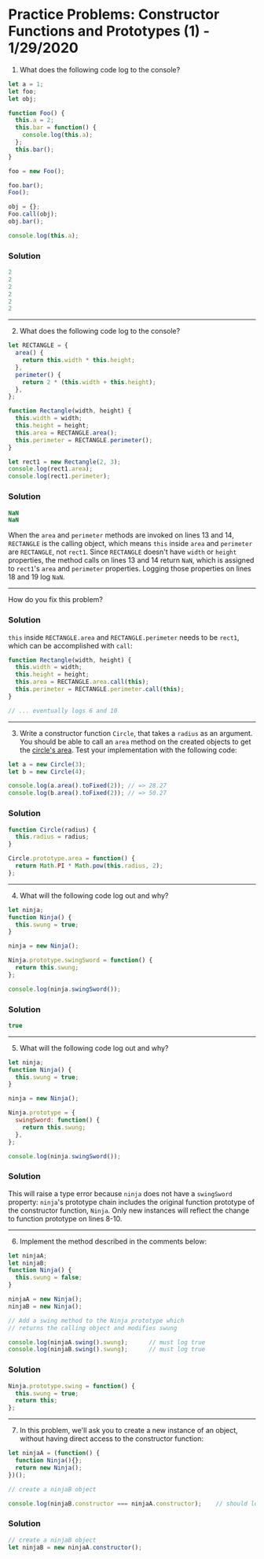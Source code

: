
# Practice Problems: Constructor Functions and Prototypes (1) - 1/29/2020

1. What does the following code log to the console?

```javascript
let a = 1;
let foo;
let obj;

function Foo() {
  this.a = 2;
  this.bar = function() {
    console.log(this.a);
  };
  this.bar();
}

foo = new Foo();

foo.bar();
Foo();

obj = {};
Foo.call(obj);
obj.bar();

console.log(this.a);
```

### Solution

```javascript
2
2
2
2
2
2
```

---

2. What does the following code log to the console?

```javascript
let RECTANGLE = {
  area() {
    return this.width * this.height;
  },
  perimeter() {
    return 2 * (this.width + this.height);
  },
};

function Rectangle(width, height) {
  this.width = width;
  this.height = height;
  this.area = RECTANGLE.area();
  this.perimeter = RECTANGLE.perimeter();
}

let rect1 = new Rectangle(2, 3);
console.log(rect1.area);
console.log(rect1.perimeter);
```

### Solution

```javascript
NaN
NaN
```

When the `area` and `perimeter` methods are invoked on lines 13 and 14, `RECTANGLE` is the calling object, which means `this` inside `area` and `perimeter` are `RECTANGLE`, not `rect1`. Since `RECTANGLE` doesn't have `width` or `height` properties, the method calls on lines 13 and 14 return `NaN`, which is assigned to `rect1`'s `area` and `perimeter` properties. Logging those properties on lines 18 and 19 log `NaN`.

---

How do you fix this problem?

### Solution

`this` inside `RECTANGLE.area` and `RECTANGLE.perimeter` needs to be `rect1`, which can be accomplished with `call`:

```javascript
function Rectangle(width, height) {
  this.width = width;
  this.height = height;
  this.area = RECTANGLE.area.call(this);
  this.perimeter = RECTANGLE.perimeter.call(this);
}

// ... eventually logs 6 and 10
```

---

3. Write a constructor function `Circle`, that takes a `radius` as an argument. You should be able to call an `area` method on the created objects to get the [circle's area](https://en.wikipedia.org/wiki/Area_of_a_circle). Test your implementation with the following code:

```javascript
let a = new Circle(3);
let b = new Circle(4);

console.log(a.area().toFixed(2)); // => 28.27
console.log(b.area().toFixed(2)); // => 50.27
```

### Solution

```javascript
function Circle(radius) {
  this.radius = radius;
}

Circle.prototype.area = function() {
  return Math.PI * Math.pow(this.radius, 2);
};
```

---

4. What will the following code log out and why?

```javascript
let ninja;
function Ninja() {
  this.swung = true;
}

ninja = new Ninja();

Ninja.prototype.swingSword = function() {
  return this.swung;
};

console.log(ninja.swingSword());
```

### Solution

```javascript
true
```

---

5. What will the following code log out and why?

```javascript
let ninja;
function Ninja() {
  this.swung = true;
}

ninja = new Ninja();

Ninja.prototype = {
  swingSword: function() {
    return this.swung;
  },
};

console.log(ninja.swingSword());
```

### Solution

This will raise a type error because `ninja` does not have a `swingSword` property: `ninja`'s prototype chain includes the original function prototype of the constructor function, `Ninja`. Only new instances will reflect the change to function prototype on lines 8-10.

---

6. Implement the method described in the comments below:

```javascript
let ninjaA;
let ninjaB;
function Ninja() {
  this.swung = false;
}

ninjaA = new Ninja();
ninjaB = new Ninja();

// Add a swing method to the Ninja prototype which
// returns the calling object and modifies swung

console.log(ninjaA.swing().swung);      // must log true
console.log(ninjaB.swing().swung);      // must log true
```

### Solution

```javascript
Ninja.prototype.swing = function() {
  this.swung = true;
  return this;
};
```

---

7. In this problem, we'll ask you to create a new instance of an object, without having direct access to the constructor function:

```javascript
let ninjaA = (function() {
  function Ninja(){};
  return new Ninja();
})();

// create a ninjaB object

console.log(ninjaB.constructor === ninjaA.constructor);    // should log true
```

### Solution

```javascript
// create a ninjaB object
let ninjaB = new ninjaA.constructor();
```

